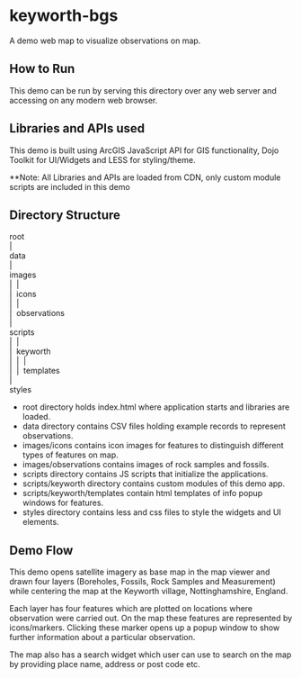 # keyworth-bgs
A demo web map to visualize observations on map.

## How to Run
This demo can be run by serving this directory over any web server and accessing on any modern web browser.

## Libraries and APIs used
This demo is built using ArcGIS JavaScript API for GIS functionality, Dojo Toolkit for UI/Widgets and LESS for 
styling/theme. 

**Note: All Libraries and APIs are loaded from CDN, only custom module scripts are included in this demo

## Directory Structure
root  
    |  
    data  
    |  
    images  
    |&nbsp;&nbsp;|  
    |&nbsp;&nbsp;icons  
    |&nbsp;&nbsp;|  
    |&nbsp;&nbsp;observations  
    |  
    scripts  
    |&nbsp;&nbsp;|  
    |&nbsp;&nbsp;keyworth  
    |&nbsp;&nbsp;|&nbsp;&nbsp;|  
    |&nbsp;&nbsp;|&nbsp;&nbsp;templates  
    |  
    styles  
    
 - root directory holds index.html where application starts and libraries are loaded.
 - data directory contains CSV files holding example records to represent observations.
 - images/icons contains icon images for features to distinguish different types of features on map.
 - images/observations contains images of rock samples and fossils.
 - scripts directory contains JS scripts that initialize the applications.
 - scripts/keyworth directory contains custom modules of this demo app.
 - scripts/keyworth/templates contain html templates of info popup windows for features.
 - styles directory contains less and css files to style the widgets and UI elements.
 
## Demo Flow
This demo opens satellite imagery as base map in the map viewer and drawn four layers (Boreholes, Fossils, 
Rock Samples and Measurement) while centering the map at the Keyworth village, Nottinghamshire, England.

Each layer has four features which are plotted on locations where observation were carried out. On the map these 
features are represented by icons/markers. Clicking these marker opens up a popup window to show further information 
about a particular observation.

The map also has a search widget which user can use to search on the map by providing place name, address or post code etc.